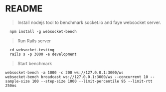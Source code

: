 # README

> Install nodejs tool to benchmark socket.io and faye websocket server.

```
  npm install -g websocket-bench
```

> Run Rails server

```
  cd websocket-testing
  rails s -p 3000 -e development
```

> Start benchmark

```
websocket-bench -a 1000 -c 200 ws://127.0.0.1:3000/ws
websocket-bench broadcast ws://127.0.0.1:3000/ws --concurrent 10 --sample-size 100 --step-size 1000 --limit-percentile 95 --limit-rtt 250ms
```
